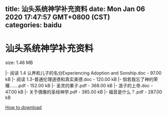 
title: 汕头系统神学补充资料
date: Mon Jan 06 2020 17:47:57 GMT+0800 (CST)    
categories: baidu
---

# 汕头系统神学补充资料
size: 1.46 MB
 
 
|- 阅读 1.4 认养和儿子的名分Experiencing Adoption and Sonship.doc - 97.00 kB
|- 阅读 1.3-普通伦理道德和真实美德.doc - 120.00 kB
|- 倘若我忘了神的荣耀…….pdf - 152.00 kB
|- 圣灵的果子.pdf - 368.00 kB
|- 浪子的上帝.doc - 47.00 kB
|- 关于偶像的圣经神学.pdf - 385.00 kB
|- 福音是什么？.pdf - 287.00 kB

[How to download](https://bpcam.bemobtrk.com/go/2ceec3aa-1ca2-46d6-b9ff-aaa5c184517c?jno=4842)